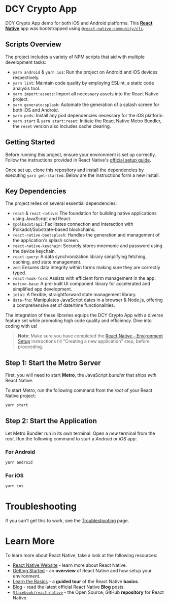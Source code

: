 # DCY Crypto App

DCY Crypto App demo for both iOS and Android platforms. This [**React Native**](https://reactnative.dev) app was bootstrapped using [`@react-native-community/cli`](https://github.com/react-native-community/cli).

## Scripts Overview

The project includes a variety of NPM scripts that aid with multiple development tasks:

- `yarn android` & `yarn ios`: Run the project on Android and iOS devices respectively.
- `yarn lint`: Maintain code quality by employing ESLint, a static code analysis tool.
- `yarn import:assets`: Import all necessary assets into the React Native project.
- `yarn generate:splash`: Automate the generation of a splash screen for both iOS and Android.
- `yarn pods`: Install any pod dependencies necessary for the iOS platform.
- `yarn start` & `yarn start:reset`: Initiate the React Native Metro Bundler, the `reset` version also includes cache clearing.

## Getting Started

Before running this project, ensure your environment is set up correctly. Follow the instructions provided in React Native's [official setup guide](https://reactnative.dev/docs/environment-setup).

Once set up, clone this repository and install the dependencies by executing `yarn get-started`. Below are the instructions form a new install.

## Key Dependencies

The project relies on several essential dependencies:

- `react` & `react-native`: The foundation for building native applications using JavaScript and React.
- `@polkadot/api`: Facilitates connection and interaction with Polkadot/Substrate-based blockchains.
- `react-native-bootsplash`: Handles the generation and management of the application's splash screen.
- `react-native-keychain`: Securely stores mnemonic and password using the device keychain.
- `react-query`: A data synchronization library simplifying fetching, caching, and state management.
- `zod`: Ensures data integrity within forms making sure they are correctly typed.
- `react-hook-form`: Assists with efficient form management in the app.
- `native-base`: A pre-built UI component library for accelerated and simplified app development.
- `jotai`: A flexible, straightforward state management library.
- `date-fns`: Manipulates JavaScript dates in a browser & Node.js, offering a comprehensive set of date/time functionalities.

The integration of these libraries equips the DCY Crypto App with a diverse feature set while promoting high code quality and efficiency. Dive into coding with us!

> **Note**: Make sure you have completed the [React Native - Environment Setup](https://reactnative.dev/docs/environment-setup) instructions till "Creating a new application" step, before proceeding.

## Step 1: Start the Metro Server

First, you will need to start **Metro**, the JavaScript _bundler_ that ships _with_ React Native.

To start Metro, run the following command from the _root_ of your React Native project:

```bash
yarn start
```

## Step 2: Start the Application

Let Metro Bundler run in its _own_ terminal. Open a _new_ terminal from the _root_. Run the following command to start a _Android_ or _iOS_ app:

### For Android

```bash
yarn android
```

### For iOS

```bash
yarn ios
```

# Troubleshooting

If you can't get this to work, see the [Troubleshooting](https://reactnative.dev/docs/troubleshooting) page.

# Learn More

To learn more about React Native, take a look at the following resources:

- [React Native Website](https://reactnative.dev) - learn more about React Native.
- [Getting Started](https://reactnative.dev/docs/environment-setup) - an **overview** of React Native and how setup your environment.
- [Learn the Basics](https://reactnative.dev/docs/getting-started) - a **guided tour** of the React Native **basics**.
- [Blog](https://reactnative.dev/blog) - read the latest official React Native **Blog** posts.
- [`@facebook/react-native`](https://github.com/facebook/react-native) - the Open Source; GitHub **repository** for React Native.
